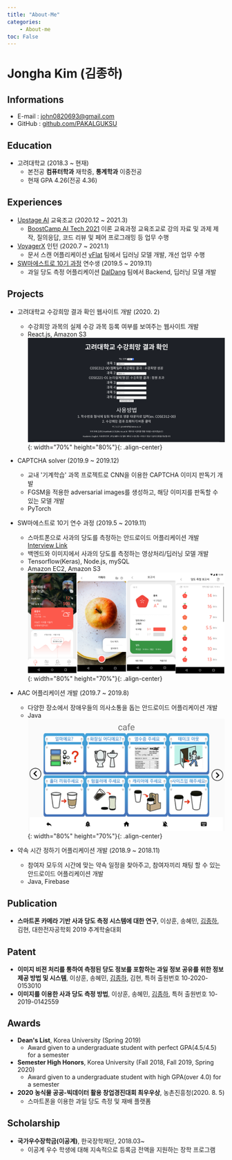```yaml
---
title: "About-Me"
categories:
    - About-me
toc: False
---
```

# Jongha Kim (김종하)

## Informations
- E-mail : john0820693@gmail.com
- GitHub : [github.com/PAKALGUKSU](https://github.com/PAKALGUKSU)

## Education
- 고려대학교 (2018.3 ~ 현재)
  - 본전공 **컴퓨터학과** 재학중, **통계학과** 이중전공
  - 현재 GPA 4.26(전공 4.36)

## Experiences
- [Upstage AI](https://www.upstage.ai/ko/) 교육조교 (2020.12 ~ 2021.3)
    - [BoostCamp AI Tech 2021](https://boostcamp.connect.or.kr/) 이론 교육과정 교육조교로 강의 자료 및 과제 제작, 질의응답, 코드 리뷰 및 페어 프로그래밍 등 업무 수행
- [VoyagerX](https://www.voyagerx.com) 인턴 (2020.7 ~ 2021.1)
    - 문서 스캔 어플리케이션 [vFlat](https://play.google.com/store/apps/details?id=com.voyagerx.scanner&hl=ko) 팀에서 딥러닝 모델 개발, 개선 업무 수행
- [SW마에스트로 10기 과정](http://swmaestro.org/user/main.do) 연수생 (2019.5 ~ 2019.11)
    - 과일 당도 측정 어플리케이션 [DalDang](https://blog.naver.com/sw_maestro/221633577633) 팀에서 Backend, 딥러닝 모델 개발


## Projects
- 고려대학교 수강희망 결과 확인 웹사이트 개발 (2020. 2)
  - 수강희망 과목의 실제 수강 과목 등록 여부를 보여주는 웹사이트 개발
  - React.js, Amazon S3
![Website Screenshot](/images/about_me/kuniv-wish-web-capture.png){: width="70%" height="80%"}{: .align-center}

- CAPTCHA solver (2019.9 ~ 2019.12)
  - 교내 '기계학습' 과목 프로젝트로 CNN을 이용한 CAPTCHA 이미지 판독기 개발
  - FGSM을 적용한 adversarial images를 생성하고, 해당 이미지를 판독할 수 있는 모델 개발
  - PyTorch

- SW마에스트로 10기 연수 과정 (2019.5 ~ 2019.11)
  - 스마트폰으로 사과의 당도를 측정하는 안드로이드 어플리케이션 개발 [Interview Link](https://blog.naver.com/sw_maestro/221633577633)
  - 백엔드와 이미지에서 사과의 당도를 측정하는 영상처리/딥러닝 모델 개발
  - Tensorflow(Keras), Node.js, mySQL
  - Amazon EC2, Amazon S3
![Application Screenshot(Partial)](/images/about_me/daldang-app-screen.png){: width="80%" height="70%"}{: .align-center}

- AAC 어플리케이션 개발 (2019.7 ~ 2019.8)
  - 다양한 장소에서 장애우들의 의사소통을 돕는 안드로이드 어플리케이션 개발
  - Java
![Application Screenshot(Partial)](/images/about_me/aac-app-screen.png){: width="80%" height="70%"}{: .align-center}

- 약속 시간 정하기 어플리케이션 개발 (2018.9 ~ 2018.11)
  - 참여자 모두의 시간에 맞는 약속 일정을 찾아주고, 참여자끼리 채팅 할 수 있는 안드로이드 어플리케이션 개발
  - Java, Firebase

## Publication
- **스마트폰 카메라 기반 사과 당도 측정 시스템에 대한 연구**, 이상훈, 송혜민, <u>김종하</u>, 김현, 대한전자공학회 2019 추계학술대회

## Patent
- **이미지 비젼 처리를 통하여 측정된 당도 정보를 포함하는 과일 정보 공유를 위한 정보 제공 방법 및 시스템**, 이상훈, 송혜민, <u>김종하</u>, 김현, 특허 출원번호 10-2020-0153010
- **이미지를 이용한 사과 당도 측정 방법**, 이상훈, 송혜민, <u>김종하</u>, 특허 출원번호 10-2019-0142559

## Awards
- **Dean's List**, Korea University (Spring 2019)
  - Award given to a undergraduate student with perfect GPA(4.5/4.5) for a semester
- **Semester High Honors**, Korea University (Fall 2018, Fall 2019, Spring 2020)
  - Award given to a undergraduate student with high GPA(over 4.0) for a semester
- **2020 농식물 공공-빅데이터 활용 창업경진대회 최우우상**, 농촌진흥청(2020. 8. 5)
  - 스마트폰을 이용한 과일 당도 측정 및 재배 플랫폼

## Scholarship
- **국가우수장학금(이공계)**, 한국장학재단, 2018.03~
  - 이공계 우수 학생에 대해 지속적으로 등록금 전액을 지원하는 장학 프로그램